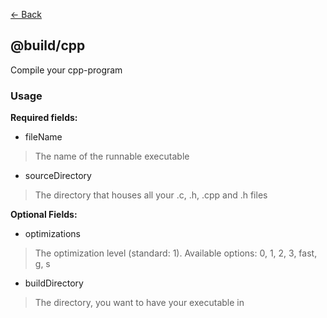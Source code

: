[<- Back](../index.md)

## @build/cpp

Compile your cpp-program

### Usage

**Required fields:**

- fileName
> The name of the runnable executable

- sourceDirectory
> The directory that houses all your .c, .h, .cpp and .h files

**Optional Fields:**

- optimizations
> The optimization level (standard: 1). Available options: 0, 1, 2, 3, fast, g, s

- buildDirectory
> The directory, you want to have your executable in